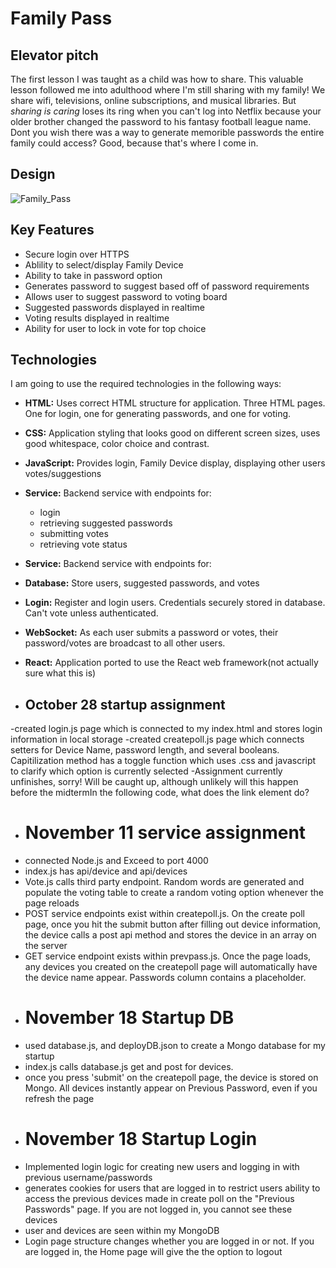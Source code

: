 # Family Pass
## **Elevator pitch**
The first lesson I was taught as a child was how to share. This valuable lesson followed me into adulthood where I'm still sharing with my family! We share wifi, televisions, online subscriptions, and musical libraries. But _sharing is caring_ loses its ring when you can't log into Netflix because your older brother changed the password to his fantasy football league name. Dont you wish there was a way to generate memorible passwords the entire family could access? Good, because that's where I come in.

## **Design**

![Family_Pass](https://github.com/adrawcoulson/startup/assets/108026507/11ad797f-e938-4042-8faf-3b5c5ecc6c53)

## **Key Features**
- Secure login over HTTPS
- Ablility to select/display Family Device
- Ability to take in password option
- Generates password to suggest based off of password requirements
- Allows user to suggest password to voting board
- Suggested passwords displayed in realtime
- Voting results displayed in realtime
- Ability for user to lock in vote for top choice

## Technologies
I am going to use the required technologies in the following ways:
- **HTML:** Uses correct HTML structure for application. Three HTML pages. One for login, one for generating passwords, and one for voting.
- **CSS:** Application styling that looks good on different screen sizes, uses good whitespace, color choice and contrast.
- **JavaScript:** Provides login, Family Device display, displaying other users votes/suggestions
- **Service:** Backend service with endpoints for:
    - login
    - retrieving suggested passwords
    - submitting votes
    - retrieving vote status
 
- **Service:** Backend service with endpoints for:
- **Database:** Store users, suggested passwords, and votes
- **Login:** Register and login users. Credentials securely stored in database. Can't vote unless authenticated.
- **WebSocket:** As each user submits a password or votes, their password/votes are broadcast to all other users. 
- **React:** Application ported to use the React web framework(not actually sure what this is)
- ## October 28 startup assignment
-created login.js page which is connected to my index.html and stores login information in local storage
-created createpoll.js page which connects setters for Device Name, password length, and several booleans. Capitilization method
has a toggle function which uses .css and javascript to clarify which option is currently selected
-Assignment currently unfinishes, sorry! Will be caught up, although unlikely will this happen before the midtermIn the following code, what does the link element do?
- # November 11 service assignment
- connected Node.js and Exceed to port 4000
- index.js has api/device and api/devices
- Vote.js calls third party endpoint. Random words are generated and populate the voting table to create a random voting option whenever the page reloads
- POST service endpoints exist within createpoll.js. On the create poll page, once you hit the submit button after filling out device information, the device calls a post api method and stores the device in an array on the server
- GET service endpoint exists within prevpass.js. Once the page loads, any devices you created on the createpoll page will automatically have the device name appear. Passwords column contains a placeholder.
- # November 18 Startup DB
- used database.js, and deployDB.json to create a Mongo database for my startup
- index.js calls database.js get and post for devices. 
- once you press 'submit' on the createpoll page, the device is stored on Mongo. All devices instantly appear on Previous Password, even if you refresh the page
- # November 18 Startup Login
- Implemented login logic for creating new users and logging in with previous username/passwords
- generates cookies for users that are logged in to restrict users ability to access the previous devices made in create poll on the "Previous Passwords" page. If you are not logged in, you cannot see these devices
- user and devices are seen within my MongoDB
- Login page structure changes whether you are logged in or not. If you are logged in, the Home page will give the the option to logout
